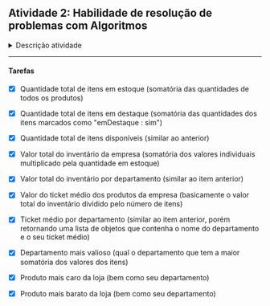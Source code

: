 ## Atividade 2: Habilidade de resolução de problemas com Algoritmos


<details >
 <summary>Descrição atividade</summary>
Você receberá um arquivo no formato JSON (Objeto Javascript) com a seguinte estrutura:

```JSON
[

{ "codProduto": 1234,

  "descricao": "Computador Dell Inspiron XS 12000 8Gb RAM 1 TB HD Intel i5 4g NVidia 1080",

  "preco": 3500.00,

  "qtdEstoque": 5,

  "disponivel": "sim",

  "emDestaque": "sim",

  "departamento" : {

  "idDepto": 987,

  "nomeDepto":"Informatica e acessórios"

  }

},
...
]
```
Ou seja, cada objeto descreve um produto e seu respectivo departamento. Independente da quantidade (que você pode determinar através da propriedade length), você terá algumas tarefas a cumprir. Escreva rotinas em Javascript que recebam esta lista de produtos como parâmetros e calcule (1 rotina para cada item)




</details>

<hr>

#### Tarefas 
- [x] Quantidade total de itens em estoque (somatória das quantidades de todos os produtos)
- [x] Quantidade total de itens em destaque (somatória das quantidades dos itens marcados como "emDestaque : sim")

- [x] Quantidade total de itens disponíveis (similar ao anterior)
- [x] Valor total do inventário da empresa (somatória dos valores individuais multiplicado pela quantidade em estoque)
- [x] Valor total do inventário por departamento (similar ao item anterior)
- [x] Valor do ticket médio dos produtos da empresa (basicamente o valor total do inventário dividido pelo número de itens)
- [x] Ticket médio por departamento (similar ao item anterior, porém retornando uma lista de objetos que contenha o nome do departamento e o seu ticket médio)
- [x] Departamento mais valioso (qual o departamento que tem a maior somatória dos valores dos itens)
- [x] Produto mais caro da loja (bem como seu departamento)
- [x] Produto mais barato da loja (bem como seu departamento)



